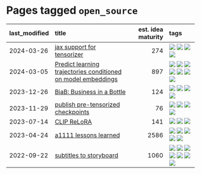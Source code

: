 # Pages tagged `open_source`

|last_modified|title|est. idea maturity|tags
|:---|:---|---:|:---|
|2024-03-26|[jax support for tensorizer](../tensorizer-jax.md)|274|[![](https://img.shields.io/badge/tag-coreweave-d3fceb)](../tags/coreweave.md) [![](https://img.shields.io/badge/tag-open_source-d548d8)](../tags/open_source.md) [![](https://img.shields.io/badge/tag-public_good-394ee4)](../tags/public_good.md) [![](https://img.shields.io/badge/tag-tooling-dad82b)](../tags/tooling.md)|
|2024-03-05|[Predict learning trajectories conditioned on model embeddings](../learning_traj_cond_pred.md)|897|[![](https://img.shields.io/badge/tag-code_gen-b443ff)](../tags/code_gen.md) [![](https://img.shields.io/badge/tag-contrastive_learning-37db7)](../tags/contrastive_learning.md) [![](https://img.shields.io/badge/tag-experimental-1614f8)](../tags/experimental.md) [![](https://img.shields.io/badge/tag-llm-a3de36)](../tags/llm.md) [![](https://img.shields.io/badge/tag-open_ai-fae99e)](../tags/open_ai.md) [![](https://img.shields.io/badge/tag-open_source-d548d8)](../tags/open_source.md) [![](https://img.shields.io/badge/tag-public_good-394ee4)](../tags/public_good.md)|
|2023-12-26|[BiaB: Business in a Bottle](../business-in-a-bottle.md)|124|[![](https://img.shields.io/badge/tag-coreweave-d3fceb)](../tags/coreweave.md) [![](https://img.shields.io/badge/tag-open_source-d548d8)](../tags/open_source.md) [![](https://img.shields.io/badge/tag-public_good-394ee4)](../tags/public_good.md) [![](https://img.shields.io/badge/tag-tooling-dad82b)](../tags/tooling.md)|
|2023-11-29|[publish pre-tensorized checkpoints](../huggingface_tensorized.md)|76|[![](https://img.shields.io/badge/tag-coreweave-d3fceb)](../tags/coreweave.md) [![](https://img.shields.io/badge/tag-open_source-d548d8)](../tags/open_source.md) [![](https://img.shields.io/badge/tag-public_good-394ee4)](../tags/public_good.md) [![](https://img.shields.io/badge/tag-tensorizor-913db)](../tags/tensorizor.md)|
|2023-07-14|[CLIP ReLoRA](../clip_relora.md)|141|[![](https://img.shields.io/badge/tag-experimental-1614f8)](../tags/experimental.md) [![](https://img.shields.io/badge/tag-open_source-d548d8)](../tags/open_source.md) [![](https://img.shields.io/badge/tag-publication-752fd7)](../tags/publication.md)|
|2023-04-24|[a1111 lessons learned](../a1111_lessons_learned.md)|2586|[![](https://img.shields.io/badge/tag-experimental-1614f8)](../tags/experimental.md) [![](https://img.shields.io/badge/tag-open_source-d548d8)](../tags/open_source.md) [![](https://img.shields.io/badge/tag-stability-683f3)](../tags/stability.md) [![](https://img.shields.io/badge/tag-tooling-dad82b)](../tags/tooling.md) [![](https://img.shields.io/badge/tag-ux-cd61a2)](../tags/ux.md)|
|2022-09-22|[subtitles to storyboard](../subtitles-to-storyboard.md)|1060|[![](https://img.shields.io/badge/tag-accessibility-43d799)](../tags/accessibility.md) [![](https://img.shields.io/badge/tag-animation-fe4dc)](../tags/animation.md) [![](https://img.shields.io/badge/tag-completed-35d420)](../tags/completed.md) [![](https://img.shields.io/badge/tag-open_source-d548d8)](../tags/open_source.md) [![](https://img.shields.io/badge/tag-prompting-9c3a4a)](../tags/prompting.md) [![](https://img.shields.io/badge/tag-tooling-dad82b)](../tags/tooling.md) [![](https://img.shields.io/badge/tag-wip-d5ffe)](../tags/wip.md)|